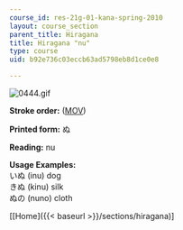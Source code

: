 ```yaml
---
course_id: res-21g-01-kana-spring-2010
layout: course_section
parent_title: Hiragana
title: Hiragana "nu"
type: course
uid: b92e736c03eccb63ad5798eb8d1ce0e8

---
```


![0444.gif](/coursemedia/res-21g-01-kana-spring-2010/5b306114ced1c10ad2cd1a2be7c05b31_0444.gif)

**Stroke order:** ([MOV](http://www.archive.org/download/MITRES21F.01S10_HIRAGANA_CHARACTERS/0444.mov))

**Printed form:** ぬ

**Reading:** nu

**Usage Examples:**  
いぬ (inu) dog  
きぬ (kinu) silk  
ぬの (nuno) cloth

  
\[[Home]({{< baseurl >}}/sections/hiragana)\]